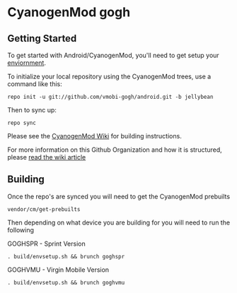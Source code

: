CyanogenMod gogh
===========

Getting Started
---------------

To get started with Android/CyanogenMod, you'll need to get setup your
[enviornment](hhttp://vmobi.us/?page_id=8).

To initialize your local repository using the CyanogenMod trees, use a command like this:

    repo init -u git://github.com/vmobi-gogh/android.git -b jellybean

Then to sync up:

    repo sync

Please see the [CyanogenMod Wiki](http://wiki.cyanogenmod.org/) for building instructions.

For more information on this Github Organization and how it is structured, 
please [read the wiki article](http://wiki.cyanogenmod.org/index.php/Github_Organization)

Building
--------

Once the repo's are synced you will need to get the CyanogenMod prebuilts

    vendor/cm/get-prebuilts
    

Then depending on what device you are building for you will need to run the following

GOGHSPR - Sprint Version

    . build/envsetup.sh && brunch goghspr

GOGHVMU - Virgin Mobile Version

    . build/envsetup.sh && brunch goghvmu

